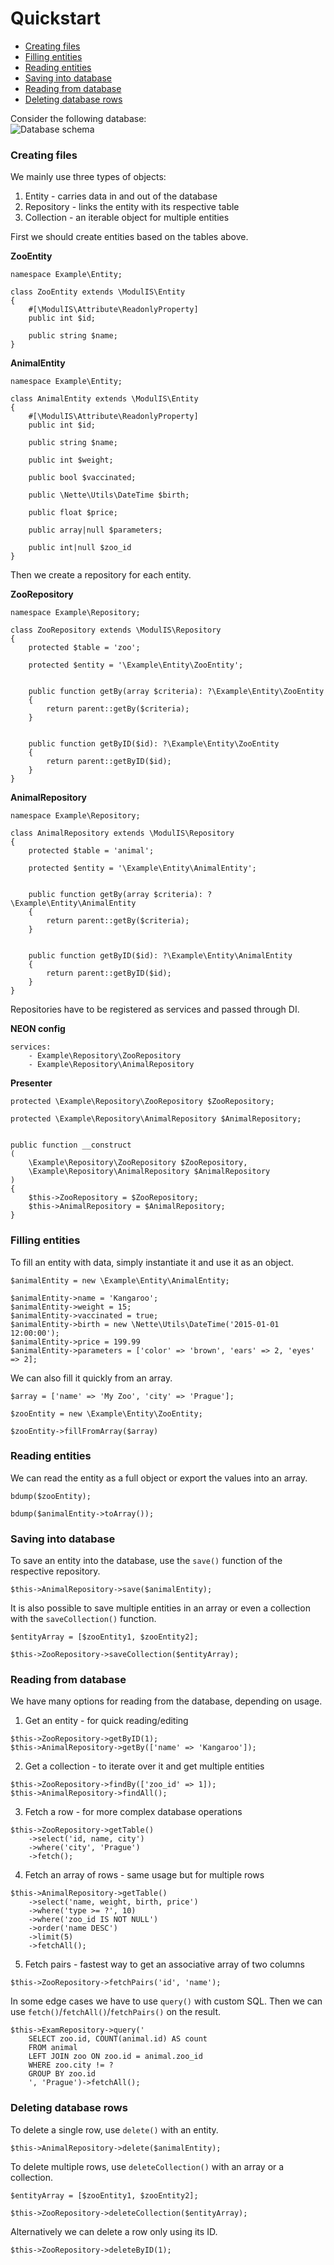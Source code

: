 # Quickstart

+ [Creating files](#creating-files)
+ [Filling entities](#filling-entities)
+ [Reading entities](#reading-entities)
+ [Saving into database](#saving-into-database)
+ [Reading from database](#reading-from-database)
+ [Deleting database rows](#deleting-database-rows)

Consider the following database:  
![Database schema](https://i.imgur.com/Zba0x7S.png)

### Creating files
We mainly use three types of objects:
1. Entity - carries data in and out of the database
2. Repository - links the entity with its respective table
3. Collection - an iterable object for multiple entities

First we should create entities based on the tables above.

__ZooEntity__
```
namespace Example\Entity;

class ZooEntity extends \ModulIS\Entity
{
	#[\ModulIS\Attribute\ReadonlyProperty]
	public int $id;

	public string $name;
}
```

__AnimalEntity__
```
namespace Example\Entity;

class AnimalEntity extends \ModulIS\Entity
{
	#[\ModulIS\Attribute\ReadonlyProperty]
	public int $id;

	public string $name;

	public int $weight;

	public bool $vaccinated;

	public \Nette\Utils\DateTime $birth;

	public float $price;

	public array|null $parameters;
	
	public int|null $zoo_id
}
```

Then we create a repository for each entity.

__ZooRepository__
```
namespace Example\Repository;

class ZooRepository extends \ModulIS\Repository
{
	protected $table = 'zoo';

	protected $entity = '\Example\Entity\ZooEntity';


	public function getBy(array $criteria): ?\Example\Entity\ZooEntity
	{
		return parent::getBy($criteria);
	}


	public function getByID($id): ?\Example\Entity\ZooEntity
	{
		return parent::getByID($id);
	}
}
```

__AnimalRepository__
```
namespace Example\Repository;

class AnimalRepository extends \ModulIS\Repository
{
	protected $table = 'animal';

	protected $entity = '\Example\Entity\AnimalEntity';


	public function getBy(array $criteria): ?\Example\Entity\AnimalEntity
	{
		return parent::getBy($criteria);
	}


	public function getByID($id): ?\Example\Entity\AnimalEntity
	{
		return parent::getByID($id);
	}
}
```

Repositories have to be registered as services and passed through DI.

__NEON config__
```
services:
	- Example\Repository\ZooRepository
	- Example\Repository\AnimalRepository
```

__Presenter__
```
protected \Example\Repository\ZooRepository $ZooRepository;

protected \Example\Repository\AnimalRepository $AnimalRepository;


public function __construct
(
	\Example\Repository\ZooRepository $ZooRepository,
	\Example\Repository\AnimalRepository $AnimalRepository
)
{
	$this->ZooRepository = $ZooRepository;
	$this->AnimalRepository = $AnimalRepository;
}
```

### Filling entities
To fill an entity with data, simply instantiate it and use it as an object.
```
$animalEntity = new \Example\Entity\AnimalEntity;

$animalEntity->name = 'Kangaroo';
$animalEntity->weight = 15;
$animalEntity->vaccinated = true;
$animalEntity->birth = new \Nette\Utils\DateTime('2015-01-01 12:00:00');
$animalEntity->price = 199.99
$animalEntity->parameters = ['color' => 'brown', 'ears' => 2, 'eyes' => 2];
```

We can also fill it quickly from an array.
```
$array = ['name' => 'My Zoo', 'city' => 'Prague'];

$zooEntity = new \Example\Entity\ZooEntity;

$zooEntity->fillFromArray($array)
```

### Reading entities
We can read the entity as a full object or export the values into an array.
```
bdump($zooEntity);

bdump($animalEntity->toArray());
```

### Saving into database
To save an entity into the database, use the `save()` function of the respective repository.
```
$this->AnimalRepository->save($animalEntity);
```

It is also possible to save multiple entities in an array or even a collection with the `saveCollection()` function.
```
$entityArray = [$zooEntity1, $zooEntity2];

$this->ZooRepository->saveCollection($entityArray);
```

### Reading from database
We have many options for reading from the database, depending on usage.

1. Get an entity - for quick reading/editing
```
$this->ZooRepository->getByID(1);
$this->AnimalRepository->getBy(['name' => 'Kangaroo']);
```
2. Get a collection - to iterate over it and get multiple entities
```
$this->ZooRepository->findBy(['zoo_id' => 1]);
$this->AnimalRepository->findAll();
```
3. Fetch a row - for more complex database operations
```
$this->ZooRepository->getTable()
	->select('id, name, city')
	->where('city', 'Prague')
	->fetch();
```
4. Fetch an array of rows - same usage but for multiple rows
```
$this->AnimalRepository->getTable()
	->select('name, weight, birth, price')
	->where('type >= ?', 10)
	->where('zoo_id IS NOT NULL')
	->order('name DESC')
	->limit(5)
	->fetchAll();
```
5. Fetch pairs - fastest way to get an associative array of two columns
```
$this->ZooRepository->fetchPairs('id', 'name');
```

In some edge cases we have to use `query()` with custom SQL. Then we can use `fetch()`/`fetchAll()`/`fetchPairs()` on the result.
```
$this->ExamRepository->query('
	SELECT zoo.id, COUNT(animal.id) AS count
	FROM animal
	LEFT JOIN zoo ON zoo.id = animal.zoo_id
	WHERE zoo.city != ?
	GROUP BY zoo.id
	', 'Prague')->fetchAll();
```

### Deleting database rows
To delete a single row, use `delete()` with an entity.
```
$this->AnimalRepository->delete($animalEntity);
```

To delete multiple rows, use `deleteCollection()` with an array or a collection.
```
$entityArray = [$zooEntity1, $zooEntity2];

$this->ZooRepository->deleteCollection($entityArray);
```

Alternatively we can delete a row only using its ID.
```
$this->ZooRepository->deleteByID(1);
```
